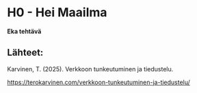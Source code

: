 # H0 - Hei Maailma

**Eka tehtävä** 

## Lähteet:
Karvinen, T. (2025). Verkkoon tunkeutuminen ja tiedustelu.

https://terokarvinen.com/verkkoon-tunkeutuminen-ja-tiedustelu/
